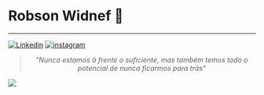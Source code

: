 
# Robson Widnef 👋
---
[
![Linkedin](https://img.shields.io/badge/linkedin-%230077B5.svg?&style=for-the-badge&logo=linkedin&logoColor=white&link=https://www.linkedin.com/in/frontend-robsonwidnef/)](https://www.linkedin.com/in/frontend-robsonwidnef/)
[
![instagram](https://img.shields.io/badge/instagram-%23E4405F.svg?&style=for-the-badge&logo=instagram&logoColor=white&link=https://www.instagram.com/robinho_e_ana/)
](https://www.instagram.com/robinho_e_ana/)

>  *<center>"Nunca estamos à frente o suficiente, mas também temos todo o potencial de nunca ficarmos para trás"</center>*


![](https://icons8.com/icon/13441/python)
<!--
**Robson-afk/Robson-afk** is a ✨ _special_ ✨ repository because its `README.md` (this file) appears on your GitHub profile.

Here are some ideas to get you started:

- 🔭 I’m currently working on ...
- 🌱 I’m currently learning ...
- 👯 I’m looking to collaborate on ...
- 🤔 I’m looking for help with ...
- 💬 Ask me about ...
- 📫 How to reach me: ...
- 😄 Pronouns: ...
- ⚡ Fun fact: ...
-->
